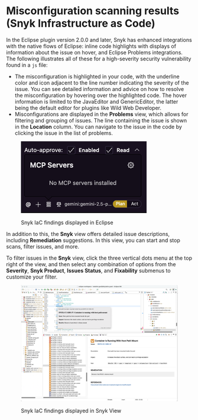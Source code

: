 # Misconfiguration scanning results (Snyk Infrastructure as Code)

In the Eclipse plugin version 2.0.0 and later, Snyk has enhanced integrations with the native flows of Eclipse: inline code highlights with displays of information about the issue on hover, and Eclipse Problems integrations. The following illustrates all of these for a high-severity security vulnerability found in a `js` file:

* The misconfiguration is highlighted in your code, with the underline color and icon adjacent to the line number indicating the severity of the issue. You can see detailed information and advice on how to resolve the misconfiguration by hovering over the highlighted code. The hover information is limited to the JavaEditor and GenericEditor, the latter being the default editor for plugins like Wild Web Developer.
* Misconfigurations are displayed in the **Problems** view, which allows for filtering and grouping of issues. The line containing the issue is shown in the **Location** column. You can navigate to the issue in the code by clicking the issue in the list of problems.

<figure><img src="../../../.gitbook/assets/image (95).png" alt=""><figcaption><p>Snyk IaC findings displayed in Eclipse</p></figcaption></figure>

In addition to this, the **Snyk** view offers detailed issue descriptions, including **Remediation** suggestions. In this view, you can start and stop scans, filter issues, and more.&#x20;

To filter issues in the **Snyk** view, click the three vertical dots menu at the top right of the view, and then select any combination of options from the **Severity**, **Snyk Product**, **Issues Status**, and **Fixability** submenus to customize your filter.

<figure><img src="../../../.gitbook/assets/image (325).png" alt=""><figcaption><p>Snyk IaC findings displayed in Snyk View</p></figcaption></figure>
